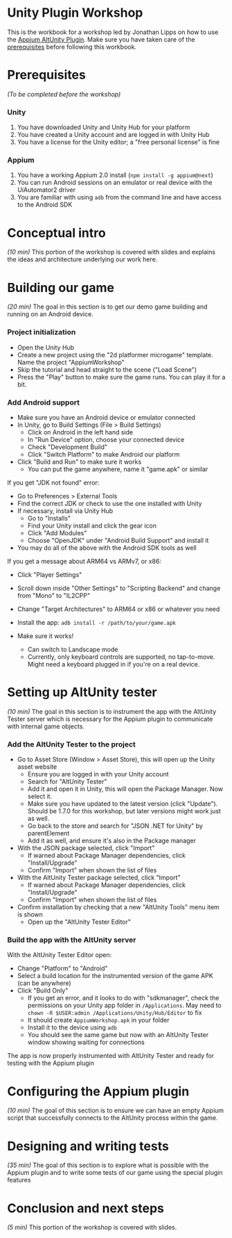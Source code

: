 # Unity Plugin Workshop

This is the workbook for a workshop led by Jonathan Lipps on how to use the [Appium AltUnity Plugin](https://github.com/projectxyzio/appium-altunity-lugin). Make sure you have taken care of the [prerequisites](prereqs.md) before following this workbook.

# Prerequisites

*(To be completed before the workshop)*

### Unity

1. You have downloaded Unity and Unity Hub for your platform
2. You have created a Unity account and are logged in with Unity Hub
3. You have a license for the Unity editor; a "free personal license" is fine

### Appium

1. You have a working Appium 2.0 install (`npm install -g appium@next`)
2. You can run Android sessions on an emulator or real device with the UiAutomator2 driver
3. You are familiar with using `adb` from the command line and have access to the Android SDK

# Conceptual intro

*(10 min)* This portion of the workshop is covered with slides and explains the ideas and architecture underlying our work here.

# Building our game

*(20 min)* The goal in this section is to get our demo game building and running on an Android device.

### Project initialization


* Open the Unity Hub
* Create a new project using the "2d platformer microgame" template. Name the project "AppiumWorkshop"
* Skip the tutorial and head straight to the scene ("Load Scene")
* Press the "Play" button to make sure the game runs. You can play it for a bit.

### Add Android support

* Make sure you have an Android device or emulator connected
* In Unity, go to Build Settings (File > Build Settings)
    * Click on Android in the left hand side
    * In "Run Device" option, choose your connected device
    * Check "Development Build"
    * Click "Switch Platform" to make Android our platform
* Click "Build and Run" to make sure it works
    * You can put the game anywhere, name it "game.apk" or similar

If you get "JDK not found" error:
* Go to Preferences > External Tools
* Find the correct JDK or check to use the one installed with Unity
* If necessary, install via Unity Hub
    * Go to "Installs"
    * Find your Unity install and click the gear icon
    * Click "Add Modules"
    * Choose "OpenJDK" under "Android Build Support" and install it
* You may do all of the above with the Android SDK tools as well

If you get a message about ARM64 vs ARMv7, or x86:
* Click "Player Settings"
* Scroll down inside "Other Settings" to "Scripting Backend" and change from "Mono" to "IL2CPP"
* Change "Target Architectures" to ARM64 or x86 or whatever you need

* Install the app: `adb install -r /path/to/your/game.apk`
* Make sure it works!
    * Can switch to Landscape mode
    * Currently, only keyboard controls are supported, no tap-to-move. Might need a keyboard plugged in if you're on a real device.

# Setting up AltUnity tester

*(10 min)* The goal in this section is to instrument the app with the AltUnity Tester server which is necessary for the Appium plugin to communicate with internal game objects.

### Add the AltUnity Tester to the project

* Go to Asset Store (Window > Asset Store), this will open up the Unity asset website
    * Ensure you are logged in with your Unity account
    * Search for "AltUnity Tester"
    * Add it and open it in Unity, this will open the Package Manager. Now select it.
    * Make sure you have updated to the latest version (click "Update"). Should be 1.7.0 for this workshop, but later versions might work just as well.
    * Go back to the store and search for "JSON .NET for Unity" by parentElement
    * Add it as well, and ensure it's also in the Package manager
* With the JSON package selected, click "Import"
    * If warned about Package Manager dependencies, click "Install/Upgrade"
    * Confirm "Import" when shown the list of files
* With the AltUnity Tester package selected, click "Import"
    * If warned about Package Manager dependencies, click "Install/Upgrade"
    * Confirm "Import" when shown the list of files
* Confirm installation by checking that a new "AltUnity Tools" menu item is shown
    * Open up the "AltUnity Tester Editor"

### Build the app with the AltUnity server

With the AltUnity Tester Editor open:

* Change "Platform" to "Android"
* Select a build location for the instrumented version of the game APK (can be anywhere)
* Click "Build Only"
    * If you get an error, and it looks to do with "sdkmanager", check the permissions on your Unity app folder in `/Applications`. May need to `chown -R $USER:admin /Applications/Unity/Hub/Editor` to fix
    * It should create `AppiumWorkshop.apk` in your folder
    * Install it to the device using `adb`
    * You should see the same game but now with an AltUnity Tester window showing waiting for connections

The app is now properly instrumented with AltUnity Tester and ready for testing with the Appium plugin

# Configuring the Appium plugin

*(10 min)* The goal of this section is to ensure we can have an empty Appium script that successfully connects to the AltUnity process within the game.

# Designing and writing tests

*(35 min)* The goal of this section is to explore what is possible with the Appium plugin and to write some tests of our game using the special plugin features

# Conclusion and next steps

*(5 min)* This portion of the workshop is covered with slides.

